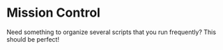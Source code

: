 # Mission Control
Need something to organize several scripts that you run frequently? This should be perfect!
